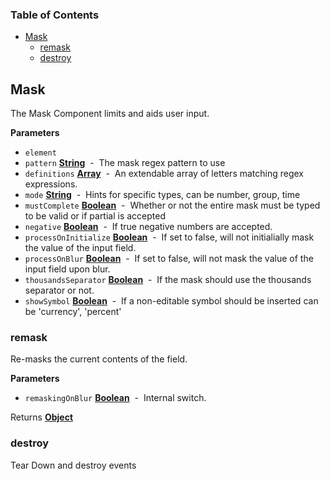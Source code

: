 <!-- Generated by documentation.js. Update this documentation by updating the source code. -->

### Table of Contents

-   [Mask](#mask)
    -   [remask](#remask)
    -   [destroy](#destroy)

## Mask

The Mask Component limits and aids user input.

**Parameters**

-   `element`  
-   `pattern` **[String](https://developer.mozilla.org/en-US/docs/Web/JavaScript/Reference/Global_Objects/String)**  -  The mask regex pattern to use
-   `definitions` **[Array](https://developer.mozilla.org/en-US/docs/Web/JavaScript/Reference/Global_Objects/Array)**  -  An extendable array of letters matching regex expressions.
-   `mode` **[String](https://developer.mozilla.org/en-US/docs/Web/JavaScript/Reference/Global_Objects/String)**  -  Hints for specific types, can be number, group, time
-   `mustComplete` **[Boolean](https://developer.mozilla.org/en-US/docs/Web/JavaScript/Reference/Global_Objects/Boolean)**  -  Whether or not the entire mask must be typed to be valid or if partial is accepted
-   `negative` **[Boolean](https://developer.mozilla.org/en-US/docs/Web/JavaScript/Reference/Global_Objects/Boolean)**  -  If true negative numbers are accepted.
-   `processOnInitialize` **[Boolean](https://developer.mozilla.org/en-US/docs/Web/JavaScript/Reference/Global_Objects/Boolean)**  -  If set to false, will not initialially mask the value of the input field.
-   `processOnBlur` **[Boolean](https://developer.mozilla.org/en-US/docs/Web/JavaScript/Reference/Global_Objects/Boolean)**  -  If set to false, will not mask the value of the input field upon blur.
-   `thousandsSeparator` **[Boolean](https://developer.mozilla.org/en-US/docs/Web/JavaScript/Reference/Global_Objects/Boolean)**  -  If the mask should use the thousands separator or not.
-   `showSymbol` **[Boolean](https://developer.mozilla.org/en-US/docs/Web/JavaScript/Reference/Global_Objects/Boolean)**  -  If a non-editable symbol should be inserted can be 'currency', 'percent'

### remask

Re-masks the current contents of the field.

**Parameters**

-   `remaskingOnBlur` **[Boolean](https://developer.mozilla.org/en-US/docs/Web/JavaScript/Reference/Global_Objects/Boolean)**  -  Internal switch.

Returns **[Object](https://developer.mozilla.org/en-US/docs/Web/JavaScript/Reference/Global_Objects/Object)** 

### destroy

Tear Down and destroy events

